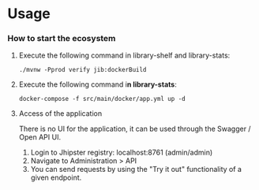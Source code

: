 # Usage

### How to start the ecosystem

1. Execute the following command in library-shelf and library-stats:
    ```
    ./mvnw -Pprod verify jib:dockerBuild
    ```
2. Execute the following command i**n library-stats**:
     ```
     docker-compose -f src/main/docker/app.yml up -d
     ```
3. Access of the application
    
    There is no UI for the application, it can be used through the Swagger / Open API UI.
    
    1. Login to Jhipster registry: localhost:8761 (admin/admin)
    2. Navigate to Administration > API
    3. You can send requests by using the "Try it out" functionality of a given endpoint.
